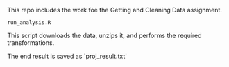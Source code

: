 This repo includes the work foe the Getting and Cleaning Data assignment.

`run_analysis.R`

This script downloads the data, unzips it, and performs the required transformations.

The end result is saved as `proj_result.txt'

